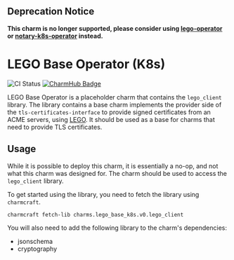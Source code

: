 ## Deprecation Notice

**This charm is no longer supported, please consider using [lego-operator](https://github.com/canonical/lego-operator) or [notary-k8s-operator](https://github.com/canonical/notary-k8s-operator) instead.**

# LEGO Base Operator (K8s)

![CI Status](https://github.com/canonical/lego-base-k8s-operator/actions/workflows/main.yaml/badge.svg)
[![CharmHub Badge](https://charmhub.io/lego-base-k8s/badge.svg)](https://charmhub.io/lego-base-k8s)

LEGO Base Operator is a placeholder charm that contains the `lego_client` library.
The library contains a base charm implements the provider side of the `tls-certificates-interface`
to provide signed certificates from an ACME servers, using [LEGO](https://go-acme.github.io/lego).
It should be used as a base for charms that need to provide TLS certificates.

## Usage

While it is possible to deploy this charm, it is essentially a no-op, and not what this charm was designed for.
The charm should be used to access the `lego_client` library.

To get started using the library, you need to fetch the library using `charmcraft`.

```shell
charmcraft fetch-lib charms.lego_base_k8s.v0.lego_client
```

You will also need to add the following library to the charm's dependencies:

- jsonschema
- cryptography
